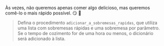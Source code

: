 Às vezes, não queremos apenas comer algo delicioso, mas queremos comê-lo o mais rápido possível.  :smirk: :cake:

> Defina o procedimento `adicionar_a_sobremesas_rapidas`, que utiliza uma lista com sobremesas rápidas e uma sobremesa por parâmetro. Se o tempo de cozimento for de uma hora ou menos, o dicionário será adicionado à lista.

